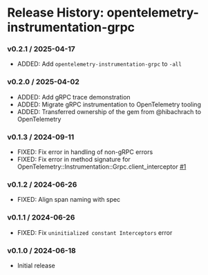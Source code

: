 # Release History: opentelemetry-instrumentation-grpc

### v0.2.1 / 2025-04-17

* ADDED: Add `opentelemetry-instrumentation-grpc` to `-all`

### v0.2.0 / 2025-04-02

* ADDED: Add gRPC trace demonstration
* ADDED: Migrate gRPC instrumentation to OpenTelemetry tooling
* ADDED: Transferred ownership of the gem from @hibachrach to OpenTelemetry

### v0.1.3 / 2024-09-11

* FIXED: Fix error in handling of non-gRPC errors
* FIXED: Fix error in method signature for OpenTelemetry::Instrumentation::Grpc.client_interceptor [#1](https://github.com/hibachrach/opentelemetry-instrumentation-grpc/pull/1)

### v0.1.2 / 2024-06-26

* FIXED: Align span naming with spec

### v0.1.1 / 2024-06-26

* FIXED: Fix `uninitialized constant Interceptors` error

### v0.1.0 / 2024-06-18

* Initial release
